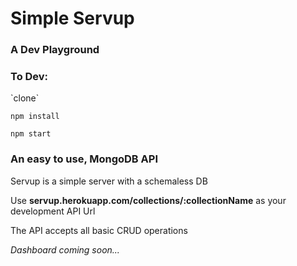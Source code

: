 <h1> Simple Servup </h1>

<h3> A Dev Playground</h3>

<h3> To Dev: </h3>
`clone`

`npm install`

`npm start`

<h3> An easy to use, MongoDB API </h3>
<p> Servup is a simple server with a schemaless DB </p>
<p> Use <b>servup.herokuapp.com/collections/:collectionName</b> as your development API Url </p>
<p> The API accepts all basic CRUD operations </p>

<i> Dashboard coming soon... </i>
